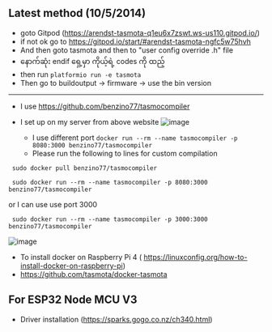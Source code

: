 ## Latest method (10/5/2014)
- goto Gitpod (https://arendst-tasmota-q1eu6x7zswt.ws-us110.gitpod.io/)
- if not ok go to https://gitpod.io/start/#arendst-tasmota-ngfc5w75hvh
- And then goto tasmota and then to "user config override .h" file
- နောက်ဆုံး endif ရှေ့မှာ ကိုယ့်ရဲ့ codes ကို ထည့်
- then run ```platformio run -e tasmota ```
- Then go to buildoutput -> firmware -> use the bin version


______________________________________________________________________________________

- I use https://github.com/benzino77/tasmocompiler 
- I set up on my server from above website
![image](https://github.com/princekham/Tasmota/assets/16104631/1f0f380d-dd1c-4f3b-8e54-01fb64bc72a1)


  - I use different port ```docker run --rm --name tasmocompiler -p 8080:3000 benzino77/tasmocompiler```
  - Please run the following to lines for custom compilation

``` sudo docker pull benzino77/tasmocompiler```

``` sudo docker run --rm --name tasmocompiler -p 8080:3000 benzino77/tasmocompiler```

or I can use use port 3000

``` sudo docker run --rm --name tasmocompiler -p 3000:3000 benzino77/tasmocompiler```



  ![image](https://github.com/princekham/Tasmota/assets/16104631/61afe9a0-8f6f-4d2c-9fe6-8c5cbfee7c98)

- To install docker on Raspberry Pi 4 ( https://linuxconfig.org/how-to-install-docker-on-raspberry-pi)
- https://github.com/tasmota/docker-tasmota

## For ESP32 Node MCU V3
- Driver installation (https://sparks.gogo.co.nz/ch340.html)


